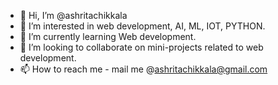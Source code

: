 - 👋 Hi, I’m @ashritachikkala
- 👀 I’m interested in web development, AI, ML, IOT, PYTHON.
- 🌱 I’m currently learning Web development.
- 💞️ I’m looking to collaborate on mini-projects related to web development.
- 📫 How to reach me - mail me @ashritachikkala@gmail.com

<!---
ashritachikkala/ashritachikkala is a ✨ special ✨ repository because its `README.md` (this file) appears on your GitHub profile.
You can click the Preview link to take a look at your changes.
--->
